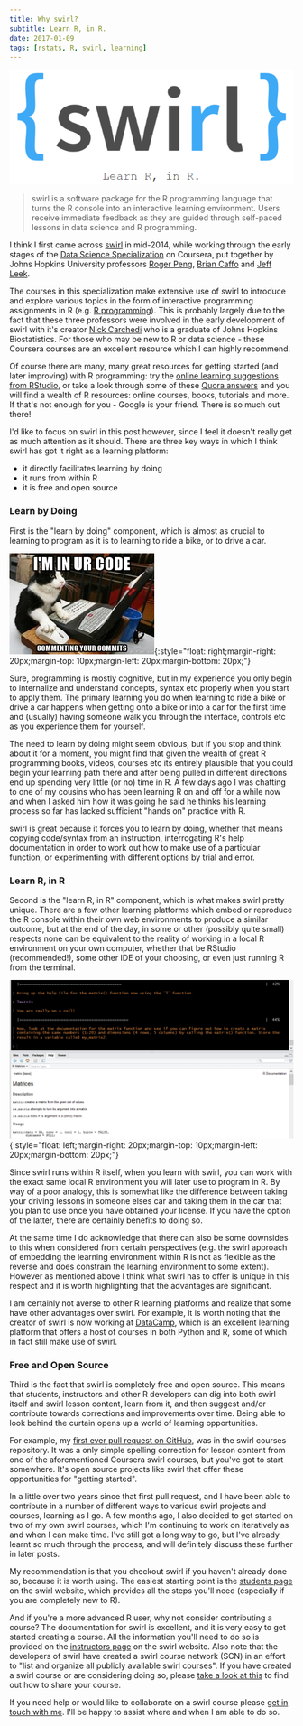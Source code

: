 ```yaml
---
title: Why swirl?
subtitle: Learn R, in R.
date: 2017-01-09
tags: [rstats, R, swirl, learning]
---
```


![swirl logo](/img/small-imgs/swirl-logo.PNG#floatright "swirl logo")

> swirl is a software package for the R programming language that turns the R console into an interactive learning environment. Users receive immediate feedback as they are guided through self-paced lessons in data science and R programming.

I think I first came across [swirl](http://swirlstats.com) in mid-2014, while working through the early stages of the 
[Data Science Specialization](https://www.coursera.org/specializations/jhu-data-science) on Coursera, put together by Johns Hopkins University professors [Roger Peng](https://twitter.com/rdpeng), [Brian Caffo](https://twitter.com/bcaffo) and [Jeff Leek](https://twitter.com/jtleek).

The courses in this specialization make extensive use of swirl to introduce and explore various topics in the form of interactive programming assignments in R (e.g. [R programming](http://swirlstats.com/scn/rprog.html)). This is probably largely due to the fact that these three professors were involved in the early development of swirl with it's creator [Nick Carchedi](http://nickcarchedi.com/) who is a graduate of Johns Hopkins Biostatistics. For those who may be new to R or data science - these Coursera courses are an excellent resource which I can highly recommend.

Of course there are many, many great resources for getting started (and later improving) with R programming: try the [online learning suggestions from RStudio](https://www.rstudio.com/online-learning/), or take a look through some of these [Quora answers](https://www.quora.com/What-are-some-good-resources-for-learning-R-1) and you will find a wealth of R resources: online courses, books, tutorials and more. If that's not enough for you - Google is your friend. There is so much out there!

I'd like to focus on swirl in this post however, since I feel it doesn't really get as much attention as it should. There are three key ways in which I think swirl has got it right as a learning platform:

- it directly facilitates learning by doing
- it runs from within R
- it is free and open source

### Learn by Doing

First is the "learn by doing" component, which is almost as crucial to learning to program as it is to learning to ride a bike, or to drive a car.

![code cat](/img/small-imgs/code-cat.jpg "code cat"){:style="float: right;margin-right: 20px;margin-top: 10px;margin-left: 20px;margin-bottom: 20px;"}

Sure, programming is mostly cognitive, but in my experience you only begin to internalize and understand concepts, syntax etc properly when you start to apply them. The primary learning you do when learning to ride a bike or drive a car happens when getting onto a bike or into a car for the first time and (usually) having someone walk you through the interface, controls etc as you experience them for yourself. 

The need to learn by doing might seem obvious, but if you stop and think about it for a moment, you might find that given the wealth of great R programming books, videos, courses etc its entirely plausible that you could begin your learning path there and after being pulled in different directions end up spending very little (or no) time in R. A few days ago I was chatting to one of my cousins who has been learning R on and off for a while now and when I asked him how it was going he said he thinks his learning process so far has lacked sufficient "hands on" practice with R. 

swirl is great because it forces you to learn by doing, whether that means copying code/syntax from an instruction, interrogating R's help documentation in order to work out how to make use of a particular function, or experimenting with different options by trial and error.

### Learn R, in R
 
Second is the "learn R, in R" component, which is what makes swirl pretty unique. There are a few other learning platforms which embed or reproduce the R console within their own web environments to produce a similar outcome, but at the end of the day, in some or other (possibly quite small) respects none can be equivalent to the reality of working in a local R environment on your own computer, whether that be RStudio (recommended!), some other IDE of your choosing, or even just running R from the terminal.

![swirl in action](/img/small-imgs/swirl-example.PNG "swirl in action"){:style="float: left;margin-right: 20px;margin-top: 10px;margin-left: 20px;margin-bottom: 20px;"}

Since swirl runs within R itself, when you learn with swirl, you can work with the exact same local R environment you will later use to program in R. By way of a poor analogy, this is somewhat like the difference between taking your driving lessons in someone elses car and taking them in the car that you plan to use once you have obtained your license. If you have the option of the latter, there are certainly benefits to doing so.

At the same time I do acknowledge that there can also be some downsides to this when considered from certain perspectives (e.g. the swirl approach of embedding the learning environment within R is not as flexible as the reverse and does constrain the learning environment to some extent). However as mentioned above I think what swirl has to offer is unique in this respect and it is worth highlighting that the advantages are significant.

I am certainly not averse to other R learning platforms and realize that some have other advantages over swirl. For example, it is worth noting that the creator of swirl is now working at [DataCamp](https://www.datacamp.com/), which is an excellent learning platform that offers a host of courses in both Python and R, some of which in fact still make use of swirl.

### Free and Open Source

Third is the fact that swirl is completely free and open source. This means that students, instructors and other R developers can dig into both swirl itself and swirl lesson content, learn from it, and then suggest and/or contribute towards corrections and improvements over time. Being able to look behind the curtain opens up a world of learning opportunities.

For example, my [first ever pull request on GitHub](https://github.com/swirldev/swirl_courses/pull/75), was in the swirl courses repository. It was a only simple spelling correction for lesson content from one of the aforementioned Coursera swirl courses, but you've got to start somewhere. It's open source projects like swirl that offer these opportunities for "getting started". 

In a little over two years since that first pull request, and I have been able to contribute in a number of different ways to various swirl projects and courses, learning as I go. A few months ago, I also decided to get started on two of my own swirl courses, which I'm continuing to work on iteratively as and when I can make time. I've still got a long way to go, but I've already learnt so much through the process, and will definitely discuss these further in later posts.

My recommendation is that you checkout swirl if you haven't already done so, because it is worth using. The easiest starting point is the [students page](http://swirlstats.com/students.html) on the swirl website, which provides all the steps you'll need (especially if you are completely new to R). 

And if you're a more advanced R user, why not consider contributing a course? The documentation for swirl is excellent, and it is very easy to get started creating a course. All the information you'll need to do so is provided on the [instructors page](http://swirlstats.com/instructors.html) on the swirl website. Also note that the developers of swirl have created a swirl course network (SCN) in an effort to "list and organize all publicly available swirl courses". If you have created a swirl course or are considering doing so, please [take a look at this](http://swirlstats.com/swirlify/sharing.html#sharing_your_course_on_the_swirl_course_network) to find out how to share your course.

If you need help or would like to collaborate on a swirl course please [get in touch with me](/contact/). I'll be happy to assist where and when I am able to do so.
